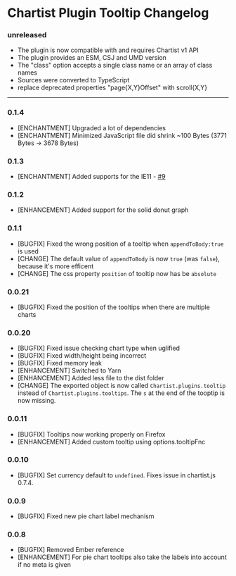 # Chartist Plugin Tooltip Changelog

### unreleased

* The plugin is now compatible with and requires Chartist v1 API
* The plugin provides an ESM, CSJ and UMD version
* The "class" option accepts a single class name or an array of class names
* Sources were converted to TypeScript
* replace deprecated properties "page{X,Y}Offset" with scroll{X,Y}

----

### 0.1.4

* [ENCHANTMENT] Upgraded a lot of dependencies
* [ENCHANTMENT] Minimized JavaScript file did shrink ~100 Bytes (3771 Bytes -> 3678 Bytes)

### 0.1.3

* [ENCHANTMENT] Added supports for the IE11 - [#9](https://github.com/LukBukkit/chartist-plugin-tooltip/pull/9) 

### 0.1.2

* [ENHANCEMENT] Added support for the solid donut graph

### 0.1.1

* [BUGFIX] Fixed the wrong position of a tooltip when `appendToBody:true` is used
* [CHANGE] The default value of `appendToBody` is now `true` (was `false`), because it's more efficent
* [CHANGE] The css property `position` of tooltip now has be `absolute`

### 0.0.21
* [BUGFIX] Fixed the position of the tooltips when there are multiple charts

### 0.0.20
* [BUGFIX] Fixed issue checking chart type when uglified
* [BUGFIX] Fixed width/height being incorrect
* [BUGFIX] Fixed memory leak
* [ENHANCEMENT] Switched to Yarn
* [ENHANCEMENT] Added less file to the dist folder
* [CHANGE] The exported object is now called `Chartist.plugins.tooltip` instead of `Chartist.plugins.tooltips`. 
The `s` at the end of the tooptip is now missing.

### 0.0.11
* [BUGFIX] Tooltips now working properly on Firefox
* [ENHANCEMENT] Added custom tooltip using options.tooltipFnc

### 0.0.10
* [BUGFIX] Set currency default to `undefined`. Fixes issue in chartist.js 0.7.4.

### 0.0.9
* [BUGFIX] Fixed new pie chart label mechanism

### 0.0.8
* [BUGFIX] Removed Ember reference
* [ENHANCEMENT] For pie chart tooltips also take the labels into account if no meta is given
